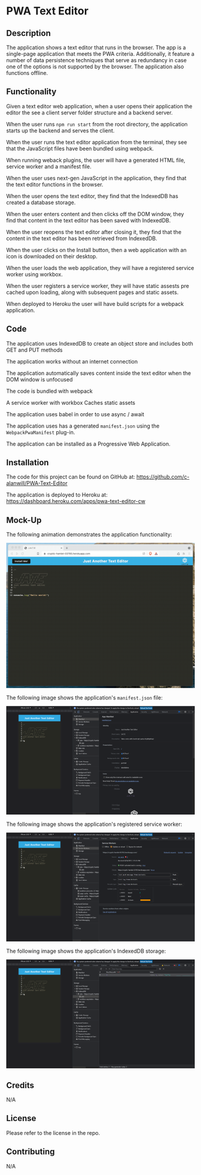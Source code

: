 # PWA Text Editor

## Description

The application shows a text editor that runs in the browser. The app is a single-page application that meets the PWA criteria. Additionally, it feature a number of data persistence techniques that serve as redundancy in case one of the options is not supported by the browser. The application also functions offline.


## Functionality

Given a text editor web application, when a user opens their application the editor the see a client server folder structure and a backend server.

When the user runs `npm run start` from the root directory, the application starts up the backend and serves the client.

When the user runs the text editor application from the terminal, they see that the JavaScript files have been bundled using webpack.  

When running weback plugins, the user will have a generated HTML file, service worker and a manifest file.

When the user uses next-gen JavaScript in the application, they find that the text editor functions in the browser.

When the user opens the text editor, they find that the IndexedDB has created a database storage.

When the user enters content and then clicks off the DOM window, they find that content in the text editor has been saved with IndexedDB.

When the user reopens the text editor after closing it, they find that the content in the text editor has been retrieved from IndexedDB.

When the user clicks on the Install button, then a web application with an icon is downloaded on their desktop.

When the user loads the web application, they will have a registered service worker using workbox.

When the user registers a service worker, they will have static assests pre cached upon loading, along with subsequent pages and static assets.

When deployed to Heroku the user will have build scripts for a webpack application.

## Code

The application uses IndexedDB to create an object store and includes both GET and PUT methods

The application works without an internet connection

The application automatically saves content inside the text editor when the DOM window is unfocused

The code is bundled with webpack

A service worker with workbox Caches static assets

The application uses babel in order to use async / await

The application uses has a generated `manifest.json` using the `WebpackPwaManifest` plug-in.

The application can be installed as a Progressive Web Application.


## Installation

The code for this project can be found on GitHub at: https://github.com/c-alanwill/PWA-Text-Editor

The application is deployed to Heroku at: https://dashboard.heroku.com/apps/pwa-text-editor-cw


## Mock-Up

The following animation demonstrates the application functionality:

![Demonstration of the finished app being used in the browser and then installed.](./Assets/00-demo.gif)

The following image shows the application's `manifest.json` file:

![Demonstration of the finished app with a manifest file in the browser.](./Assets/01-manifest.png)

The following image shows the application's registered service worker:

![Demonstration of the finished app with a registered service worker in the browser.](./Assets/02-service-worker.png)

The following image shows the application's IndexedDB storage:

![Demonstration of the finished app with a IndexedDB storage named 'jate' in the browser.](./Assets/03-idb-storage.png)

## Credits

N/A

## License

Please refer to the license in the repo.

## Contributing

N/A